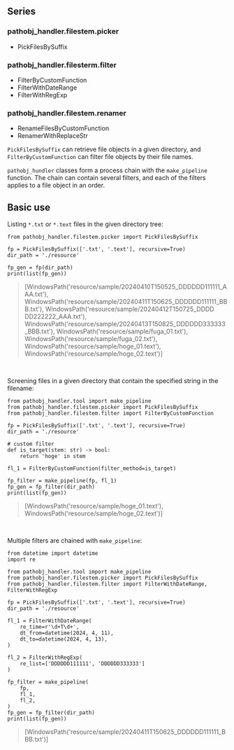 ## Series  

### pathobj_handler.filestem.picker
* PickFilesBySuffix

### pathobj_handler.filesterm.filter

* FilterByCustomFunction
* FilterWithDateRange
* FilterWithRegExp

### pathobj_handler.filestem.renamer
* RenameFilesByCustomFunction
* RenamerWithReplaceStr
  
  
`PickFilesBySuffix` can retrieve file objects in a given directory, and `FilterByCustomFunction` can filter file objects by their file names. 
  
`pathobj_hundler` classes form a process chain with the `make_pipeline` function. 
The chain can contain several filters, and each of the filters applies to a file object in an order. 

## Basic use

Listing `*.txt` or `*.text` files in the given directory tree:

```commandline
from pathobj_handler.filestem.picker import PickFilesBySuffix

fp = PickFilesBySuffix(['.txt', '.text'], recursive=True)
dir_path = './resource'

fp_gen = fp(dir_path)
print(list(fp_gen))
```
>[WindowsPath('resource/sample/20240410T150525_DDDDDD111111_AAA.txt'), WindowsPath('resource/sample/20240411T150625_DDDDDD111111_BBB.txt'), WindowsPath('resource/sample/20240412T150725_DDDD
DD222222_AAA.txt'), WindowsPath('resource/sample/20240413T150825_DDDDDD333333_BBB.txt'), WindowsPath('resource/sample/fuga_01.txt'), WindowsPath('resource/sample/fuga_02.txt'), WindowsPath('resource/sample/hoge_01.text'), WindowsPath('resource/sample/hoge_02.text')]
<br>
  
Screening files in a given directory that contain the specified string in the filename:
```commandline
from pathobj_handler.tool import make_pipeline
from pathobj_handler.filestem.picker import PickFilesBySuffix
from pathobj_handler.filestem.filter import FilterByCustomFunction

fp = PickFilesBySuffix(['.txt', '.text'], recursive=True)
dir_path = './resource'

# custom filter
def is_target(stem: str) -> bool:
    return 'hoge' in stem

fl_1 = FilterByCustomFunction(filter_method=is_target)

fp_filter = make_pipeline(fp, fl_1)
fp_gen = fp_filter(dir_path)
print(list(fp_gen))
```
>[WindowsPath('resource/sample/hoge_01.text'), WindowsPath('resource/sample/hoge_02.text')]
<br>
  
Multiple filters are chained with `make_pipeline`:
```commandline
from datetime import datetime
import re

from pathobj_handler.tool import make_pipeline
from pathobj_handler.filestem.picker import PickFilesBySuffix
from pathobj_handler.filestem.filter import FilterWithDateRange, FilterWithRegExp

fp = PickFilesBySuffix(['.txt', '.text'], recursive=True)
dir_path = './resource'

fl_1 = FilterWithDateRange(
    re_time=r'\d+T\d+',
    dt_from=datetime(2024, 4, 11),
    dt_to=datetime(2024, 4, 13),
)

fl_2 = FilterWithRegExp(
    re_list=['DDDDDD111111', 'DDDDDD333333']
)

fp_filter = make_pipeline(
    fp, 
    fl_1,
    fl_2,
)
fp_gen = fp_filter(dir_path)
print(list(fp_gen))
```
>[WindowsPath('resource/sample/20240411T150625_DDDDDD111111_BBB.txt')]
<br>
  






